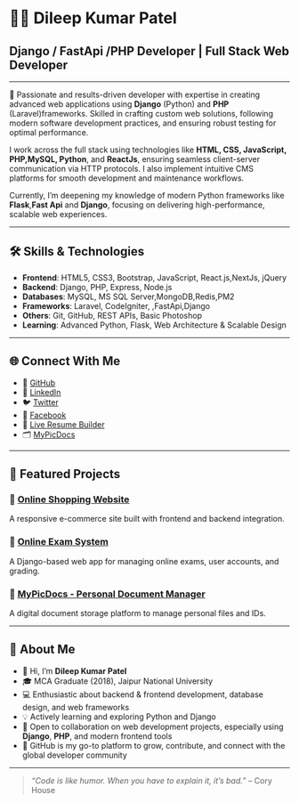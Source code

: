 # 👨‍💻 Dileep Kumar Patel  
## Django / FastApi /PHP Developer | Full Stack Web Developer

---

🎯 Passionate and results-driven developer with expertise in creating advanced web applications using **Django** (Python) and **PHP**  (Laravel)frameworks. Skilled in crafting custom web solutions, following modern software development practices, and ensuring robust testing for optimal performance.  

I work across the full stack using technologies like **HTML, CSS, JavaScript, PHP,MySQL, Python**, and **ReactJs**, ensuring seamless client-server communication via HTTP protocols. I also implement intuitive CMS platforms for smooth development and maintenance workflows.

Currently, I’m deepening my knowledge of modern Python frameworks like **Flask**,**Fast Api** and **Django**, focusing on delivering high-performance, scalable web experiences.

---

## 🛠️ Skills & Technologies

- **Frontend**: HTML5, CSS3, Bootstrap, JavaScript, React.js,NextJs, jQuery  
- **Backend**: Django, PHP, Express, Node.js  
- **Databases**: MySQL, MS SQL Server,MongoDB,Redis,PM2  
- **Frameworks**: Laravel, CodeIgniter, ,FastApi,Django  
- **Others**: Git, GitHub, REST APIs, Basic Photoshop  
- **Learning**: Advanced Python, Flask, Web Architecture & Scalable Design  

---

## 🌐 Connect With Me

- 🔗 [GitHub](https://github.com/DileepKumarPatelPalamu)  
- 💼 [LinkedIn](https://www.linkedin.com/in/dileep-kumar-patel-333b90125/)  
- 🐦 [Twitter](https://twitter.com/pateldileep51)  
- 📘 [Facebook](https://www.facebook.com/Dileepkumarpatel.94214)  
- 📝 [Live Resume Builder](https://python03django.pythonanywhere.com/)  
- 🗂️ [MyPicDocs](https://www.mypicdocs.com)  

---

## 🚀 Featured Projects

### 🛒 [Online Shopping Website](https://dileepkumarpatelpalamu.github.io/onlineshoping/)  
A responsive e-commerce site built with frontend and backend integration.

### 📝 [Online Exam System](https://pateldileep51.pythonanywhere.com/)  
A Django-based web app for managing online exams, user accounts, and grading.

### 🧾 [MyPicDocs - Personal Document Manager](https://www.mypicdocs.com)  
A digital document storage platform to manage personal files and IDs.

---

## 👋 About Me

- 🧑 Hi, I’m **Dileep Kumar Patel**  
- 🎓 MCA Graduate (2018), Jaipur National University  
- 💻 Enthusiastic about backend & frontend development, database design, and web frameworks  
- 💡 Actively learning and exploring Python and Django  
- 🤝 Open to collaboration on web development projects, especially using **Django**, **PHP**, and modern frontend tools  
- 🚀 GitHub is my go-to platform to grow, contribute, and connect with the global developer community  

---

> _“Code is like humor. When you have to explain it, it’s bad.”_ – Cory House
